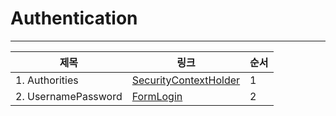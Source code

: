 # Authentication

---


| 제목                               | 링크                                                   | 순서 |
|----------------------------------|------------------------------------------------------|----|
| 1. Authorities| [SecurityContextHolder](authorities/authorities.md)  | 1  |
| 2. UsernamePassword              | [FormLogin](usernamePassword/formLogin/FormLogin.md) | 2  |

